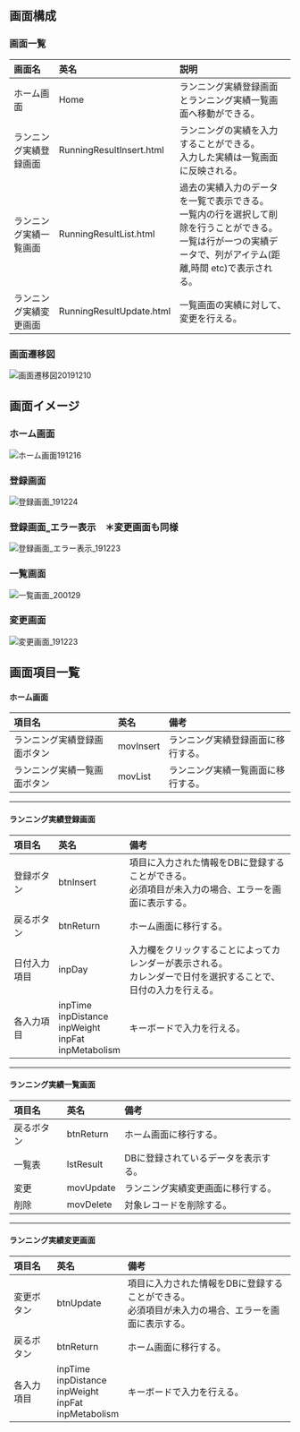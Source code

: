 ## 画面構成
### 画面一覧
|  画面名 |英名|説明|
| :----- | :----- | :----- |
| ホーム画面 | Home |ランニング実績登録画面とランニング実績一覧画面へ移動ができる。|
| ランニング実績登録画面 | RunningResultInsert.html |ランニングの実績を入力することができる。<br>入力した実績は一覧画面に反映される。|
| ランニング実績一覧画面 | RunningResultList.html |過去の実績入力のデータを一覧で表示できる。<br>一覧内の行を選択して削除を行うことができる。<br>一覧は行が一つの実績データで、列がアイテム(距離,時間 etc)で表示される。|
| ランニング実績変更画面 | RunningResultUpdate.html | 一覧画面の実績に対して、変更を行える。|  

### 画面遷移図
![画面遷移図20191210](https://user-images.githubusercontent.com/56666288/70547000-87d1f000-1bb3-11ea-9987-45973ffbdf80.JPG)
## 画面イメージ

### ホーム画面

![ホーム画面191216](https://user-images.githubusercontent.com/56666288/70865037-21c2df80-1f9c-11ea-90d6-d33d313e9030.PNG)

### 登録画面

![登録画面_191224](https://user-images.githubusercontent.com/56666288/71412858-de9af780-2692-11ea-8151-857c647426f3.PNG)

### 登録画面‗エラー表示　＊変更画面も同様

![登録画面_エラー表示_191223](https://user-images.githubusercontent.com/56666288/71361503-7be42600-25d6-11ea-9af0-3afca97379db.PNG)

### 一覧画面


![一覧画面_200129](https://user-images.githubusercontent.com/56666288/73285038-c6416e00-4238-11ea-9b19-54f4f0cf8189.PNG)


### 変更画面

![変更画面_191223](https://user-images.githubusercontent.com/56666288/71361505-7f77ad00-25d6-11ea-8d78-094f8d602a97.PNG)

## 画面項目一覧

#### ホーム画面
|  項目名 |英名|備考|
| :----- | :----- | :----- |
| ランニング実績登録画面ボタン | movInsert | ランニング実績登録画面に移行する。 |
| ランニング実績一覧画面ボタン | movList | ランニング実績一覧画面に移行する。 |
***
#### ランニング実績登録画面
|  項目名 |英名|備考|
| :----- | :----- | :----- |
| 登録ボタン | btnInsert | 項目に入力された情報をDBに登録することができる。<br>必須項目が未入力の場合、エラーを画面に表示する。 |
| 戻るボタン | btnReturn | ホーム画面に移行する。 |
| 日付入力項目 | inpDay | 入力欄をクリックすることによってカレンダーが表示される。<br>カレンダーで日付を選択することで、日付の入力を行える。 |
| 各入力項目 | inpTime <br> inpDistance <br> inpWeight <br> inpFat <br> inpMetabolism | キーボードで入力を行える。 |
***
#### ランニング実績一覧画面
|  項目名 |英名|備考|
| :----- | :----- | :----- |
| 戻るボタン | btnReturn | ホーム画面に移行する。 |
| 一覧表 | lstResult | DBに登録されているデータを表示する。 |
| 変更 | movUpdate |ランニング実績変更画面に移行する。 |
| 削除 | movDelete | 対象レコードを削除する。 |
***
#### ランニング実績変更画面
|  項目名 |英名|備考|
| :----- | :----- | :----- |
| 変更ボタン | btnUpdate | 項目に入力された情報をDBに登録することができる。<br>必須項目が未入力の場合、エラーを画面に表示する。 |
| 戻るボタン | btnReturn | ホーム画面に移行する。 |
| 各入力項目 | inpTime <br> inpDistance <br> inpWeight <br> inpFat <br> inpMetabolism | キーボードで入力を行える。 |

